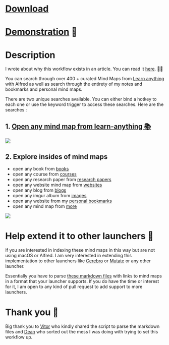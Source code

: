# [Download](https://www.dropbox.com/s/upmuxh6t88h61mb/learn%20anything.alfredworkflow?dl=1)

# [Demonstration](http://quick.as/b1gwsneao) 🚀

# Description

I wrote about why this workflow exists in an article. You can read it [here](https://medium.com/@NikitaVoloboev/opening-up-my-mind-%EF%B8%8F-575c8ece8a24). ✍🏻


You can search through  over 400 + curated Mind Maps from [Learn anything](https://github.com/nikitavoloboev/learn-anything) with Alfred as well as search through the entirety of my notes and bookmarks and personal mind maps.

There are two unique searches available. You can either bind a hotkey to each one or use the keyword trigger to access these searches. Here are the searches : 

## 1. [Open any mind map from learn-anything 📚](https://learn-anything.xyz)

![](http://i.imgur.com/SymyfvG.png)

## 2. Explore insides of mind maps

- open any book from [books](http://nikitavoloboev.xyz/learn-anything/research/books/)
- open any course from [courses](http://nikitavoloboev.xyz/learn-anything/research/courses/)
- open any research paper from [research papers](http://nikitavoloboev.xyz/learn-anything/research/research-papers/)
- open any website mind map from [websites](http://nikitavoloboev.xyz/learn-anything/research/websites/)
- open any blog from [blogs](https://my.mindnode.com/Lr33AxQg1yTrPzYJrAbFD7E6Wr7cM6YyoUfXaEzp#-1373.6,-2223.5,2)
- open any imgur album from [images](https://my.mindnode.com/mTasm9Ay8VtFs7fHRPDUSdEMqHExtjpcgwjBeUTC#108.8,-1795.2,-2)
- open any website from my [personal bookmarks](https://my.mindnode.com/kL6z7YcRCypY231XFThBsoYMKyxbUA3yyzQcgVg7)
- open any mind map from [more](https://my.mindnode.com/YyJtZap3S6BLzLq8FvBqcDM1fpzom5JfeXripa9w#198.0,-369.8,1)

![](http://i.imgur.com/4wvJNy6.png)

# Help extend it to other launchers 🎊

If you are interested in indexing these mind maps in this way but are not using macOS or Alfred. I am very interested in extending this implementation to other launchers like [Cerebro](https://cerebroapp.com/) or [Mutate](https://github.com/qdore/Mutate) or any other launcher. 

Essentially you have to parse [these markdown files](https://github.com/nikitavoloboev/alfred-my-mind/tree/master/inside) with links to mind maps in a format that your launcher supports. If you do have the time or interest for it, I am open to any kind of pull request to add support to more launchers.

# Thank you 💙

Big thank you to [Vitor](https://github.com/vitorgalvao) who kindly shared the script to parse the markdown files and [Dean](https://github.com/deanishe) who sorted out the mess I was doing with trying to set this workflow up.
